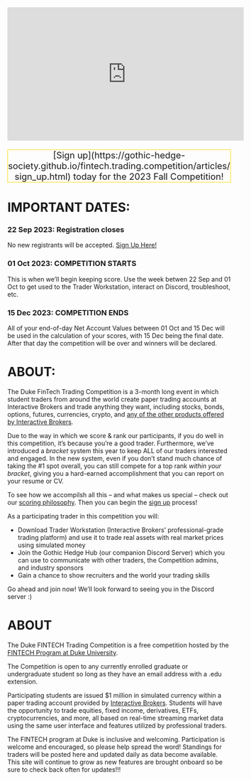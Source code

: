 
<div style="display:block; text-align:center">

<div class="vembedr">
<div>
<iframe src="https://www.youtube.com/embed/n2MROQhO1JY" width="533" height="300" frameborder="0" allowfullscreen="" data-external="1"></iframe>
</div>
</div>

</div>

<p style="text-align:center; font-size:20px; border: 1px solid gold">
[Sign
up](https://gothic-hedge-society.github.io/fintech.trading.competition/articles/sign_up.html)
today for the 2023 Fall Competition!
</p>

# IMPORTANT DATES:

### 22 Sep 2023: Registration closes

No new registrants will be accepted. [Sign Up
Here!](https://gothic-hedge-society.github.io/fintech.trading.competition/articles/sign_up.html)

### 01 Oct 2023: COMPETITION STARTS

This is when we’ll begin keeping score. Use the week betwen 22 Sep and
01 Oct to get used to the Trader Workstation, interact on Discord,
troubleshoot, etc.

### 15 Dec 2023: COMPETITION ENDS

All of your end-of-day Net Account Values between 01 Oct and 15 Dec will
be used in the calculation of your scores, with 15 Dec being the final
date. After that day the competition will be over and winners will be
declared.

# ABOUT:

The Duke FinTech Trading Competition is a 3-month long event in which
student traders from around the world create paper trading accounts at
Interactive Brokers and trade anything they want, including stocks,
bonds, options, futures, currencies, crypto, and [any of the other
products offered by Interactive
Brokers](https://www.interactivebrokers.com/en/trading/products-invest-prod.php).

Due to the way in which we score & rank our participants, if you do well
in this competition, it’s because you’re a good trader. Furthermore,
we’ve introduced a *bracket* system this year to keep ALL of our traders
interested and engaged. In the new system, even if you don’t stand much
chance of taking the \#1 spot overall, you can still compete for a top
rank *within your bracket*, giving you a hard-earned accomplishment that
you can report on your resume or CV.

To see how we accompilsh all this – and what makes us special – check
out our [scoring
philosophy](https://gothic-hedge-society.github.io/fintech.trading.competition/articles/Scoring.html).
Then you can begin the [sign
up](https://gothic-hedge-society.github.io/fintech.trading.competition/articles/sign_up.html)
process!

As a participating trader in this competition you will:

- Download Trader Workstation (Interactive Brokers’ professional-grade
  trading platform) and use it to trade real assets with real market
  prices using simulated money
- Join the Gothic Hedge Hub (our companion Discord Server) which you can
  use to communicate with other traders, the Competition admins, and
  industry sponsors
- Gain a chance to show recruiters and the world your trading skills

Go ahead and join now! We’ll look forward to seeing you in the Discord
server :)

# ABOUT

The Duke FINTECH Trading Competition is a free competition hosted by the
[FINTECH Program at Duke University](https://fintech.meng.duke.edu/).

The Competition is open to any currently enrolled graduate or
undergraduate student so long as they have an email address with a .edu
extension.

Participating students are issued \$1 million in simulated currency
within a paper trading account provided by [Interactive
Brokers](https://www.interactivebrokers.com/en/trading/products-invest-prod.php).
Students will have the opportunity to trade equities, fixed income,
derivatives, ETFs, cryptocurrencies, and more, all based on real-time
streaming market data using the same user interface and features
utilized by professional traders.

The FINTECH program at Duke is inclusive and welcoming. Participation is
welcome and encouraged, so please help spread the word! Standings for
traders will be posted here and updated daily as data become available.
This site will continue to grow as new features are brought onboard so
be sure to check back often for updates!!!
